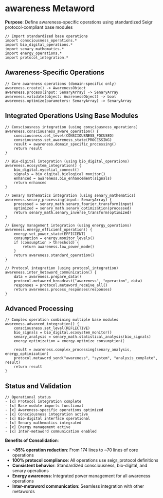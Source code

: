 # awareness Metaword

**Purpose**: Define awareness-specific operations using standardized Seigr protocol-compliant base modules

```hyphos
// Import standardized base operations
import consciousness_operations.*
import bio_digital_operations.*
import senary_mathematics.*
import energy_operations.*
import protocol_integration.*

```

## Awareness-Specific Operations

```hyphos
// Core awareness operations (domain-specific only)
awareness.create() -> AwarenessObject
awareness.process(input: SenaryArray) -> SenaryArray
awareness.validate(object: AwarenessObject) -> bool
awareness.optimize(parameters: SenaryArray) -> SenaryArray
```

## Integrated Operations Using Base Modules

```hyphos
// Consciousness integration (using consciousness_operations)
awareness.consciousness_aware_operation() {
    consciousness.set_level(CONSCIOUSNESS_FOCUSED)
    consciousness.set_awareness_state(PROCESSING)
    result = awareness.domain_specific_processing()
    return result
}

// Bio-digital integration (using bio_digital_operations)
awareness.ecosystem_integration() {
    bio_digital.mycelial_connect()
    signals = bio_digital.biological_monitor()
    enhanced = awareness.bio_enhancement(signals)
    return enhanced
}

// Senary mathematics integration (using senary_mathematics)
awareness.senary_processing(input: SenaryArray) {
    processed = senary_math.senary_fourier_transform(input)
    optimized = senary_math.senary_optimization(processed)
    return senary_math.senary_inverse_transform(optimized)
}

// Energy management integration (using energy_operations)
awareness.energy_efficient_operation() {
    energy.set_power_state(EFFICIENT)
    consumption = energy.monitor_levels()
    if (consumption > threshold) {
        return awareness.low_power_mode()
    }
    return awareness.standard_operation()
}

// Protocol integration (using protocol_integration)
awareness.inter_metaword_communication() {
    data = awareness.prepare_data()
    protocol.metaword_broadcast("awareness", "operation", data)
    responses = protocol.metaword_receive_all()
    return awareness.process_responses(responses)
}
```

## Advanced Processing

```hyphos
// Complex operation combining multiple base modules
awareness.advanced_integration() {
    consciousness.set_level(REFLECTIVE)
    bio_signals = bio_digital.ecosystem_monitor()
    senary_analysis = senary_math.statistical_analysis(bio_signals)
    energy_optimization = energy.optimize_consumption()
    
    result = awareness.complex_processing(senary_analysis, energy_optimization)
    protocol.metaword_send("awareness", "system", "analysis_complete", result)
    return result
}
```

## Status and Validation

```hyphos
// Operational status
- [x] Protocol integration complete
- [x] Base module imports functional  
- [x] Awareness-specific operations optimized
- [x] Consciousness integration active
- [x] Bio-digital interface operational
- [x] Senary mathematics integrated
- [x] Energy management active
- [x] Inter-metaword communication enabled
```

**Benefits of Consolidation**:
- **~85% operation reduction**: From 174 lines to ~70 lines of core operations
- **100% protocol compliance**: All operations use seigr_protocol definitions
- **Consistent behavior**: Standardized consciousness, bio-digital, and senary operations
- **Energy awareness**: Integrated power management for all awareness operations
- **Inter-metaword communication**: Seamless integration with other metawords
